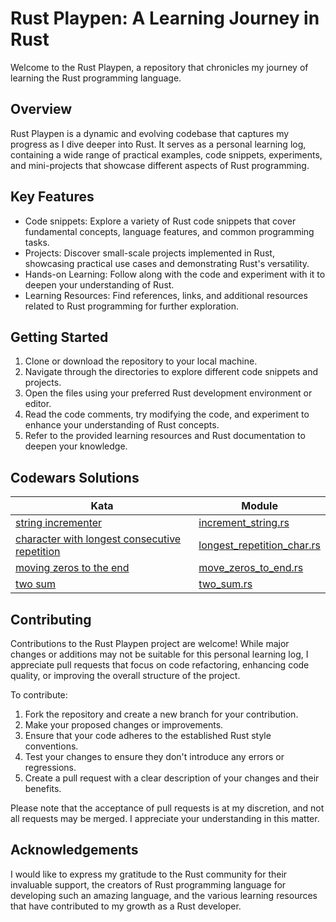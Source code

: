 # Rust Playpen: A Learning Journey in Rust

Welcome to the Rust Playpen, a repository that chronicles my journey of learning the Rust programming language.

## Overview

Rust Playpen is a dynamic and evolving codebase that captures my progress as I dive deeper into Rust. It serves as a personal learning log, containing a wide range of practical examples, code snippets, experiments, and mini-projects that showcase different aspects of Rust programming.

## Key Features

- Code snippets: Explore a variety of Rust code snippets that cover fundamental concepts, language features, and common programming tasks.
- Projects: Discover small-scale projects implemented in Rust, showcasing practical use cases and demonstrating Rust's versatility.
- Hands-on Learning: Follow along with the code and experiment with it to deepen your understanding of Rust.
- Learning Resources: Find references, links, and additional resources related to Rust programming for further exploration.

## Getting Started

1. Clone or download the repository to your local machine.
2. Navigate through the directories to explore different code snippets and projects.
3. Open the files using your preferred Rust development environment or editor.
4. Read the code comments, try modifying the code, and experiment to enhance your understanding of Rust concepts.
5. Refer to the provided learning resources and Rust documentation to deepen your knowledge.

## Codewars Solutions

| Kata                                              | Module                         |
| ------------------------------------------------- | ------------------------------ |
| [string incrementer](https://www.codewars.com/kata/54a91a4883a7de5d7800009c/train/rust) | [increment_string.rs](https://github.com/DrShahinstein/rust-playpen/blob/main/src/codewars/increment_string.rs) |
| [character with longest consecutive repetition](https://www.codewars.com/kata/586d6cefbcc21eed7a001155/train/rust) | [longest_repetition_char.rs](https://github.com/DrShahinstein/rust-playpen/blob/main/src/codewars/longest_repetition_char.rs) |
| [moving zeros to the end](https://www.codewars.com/kata/52597aa56021e91c93000cb0/train/rust) | [move_zeros_to_end.rs](https://github.com/DrShahinstein/rust-playpen/blob/main/src/codewars/move_zeros_to_end.rs)      |
| [two sum](https://www.codewars.com/kata/52c31f8e6605bcc646000082/train/rust) | [two_sum.rs](https://github.com/DrShahinstein/rust-playpen/blob/main/src/codewars/two_sum.rs) |

## Contributing

Contributions to the Rust Playpen project are welcome! While major changes or additions may not be suitable for this personal learning log, I appreciate pull requests that focus on code refactoring, enhancing code quality, or improving the overall structure of the project.

To contribute:

1. Fork the repository and create a new branch for your contribution.
2. Make your proposed changes or improvements.
3. Ensure that your code adheres to the established Rust style conventions.
4. Test your changes to ensure they don't introduce any errors or regressions.
5. Create a pull request with a clear description of your changes and their benefits.

Please note that the acceptance of pull requests is at my discretion, and not all requests may be merged. I appreciate your understanding in this matter.

## Acknowledgements

I would like to express my gratitude to the Rust community for their invaluable support, the creators of Rust programming language for developing such an amazing language, and the various learning resources that have contributed to my growth as a Rust developer.

